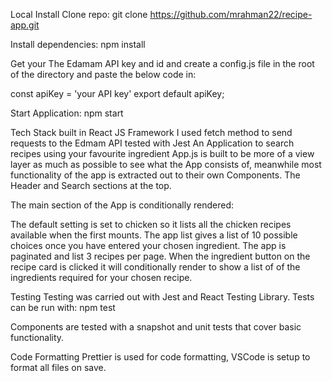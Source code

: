 Local Install
Clone repo:
git clone https://github.com/mrahman22/recipe-app.git

Install dependencies:
npm install

Get your The Edamam API key and id and create a config.js file in the root of the directory and paste the below code in:

const apiKey = 'your API key' export default apiKey;

Start Application:
npm start

Tech Stack
built in React JS Framework
I used fetch method to send requests to the Edmam API
tested with Jest
An Application to search recipes using your favourite ingredient
App.js is built to be more of a view layer as much as possible to see what the App consists of, meanwhile most functionality of the app is extracted out to their own Components.
The Header and Search sections at the top.

The main section of the App is conditionally rendered:

The default setting is set to chicken so it lists all the chicken recipes available when the first mounts. The app list gives a list of 10 possible choices once you have entered your chosen ingredient. The app is paginated and list 3 recipes per page. When the ingredient button on the recipe card is clicked it will conditionally render to show a list of of the ingredients required for your chosen recipe. 

Testing
Testing was carried out with Jest and React Testing Library. Tests can be run with: npm test

Components are tested with a snapshot and unit tests that cover basic functionality.

Code Formatting
Prettier is used for code formatting, VSCode is setup to format all files on save.

